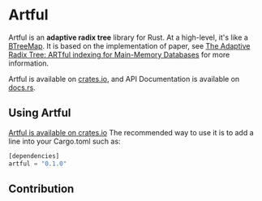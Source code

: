 # Artful

Artful is an **adaptive radix tree** library for Rust. At a high-level, it's like a [BTreeMap](https://doc.rust-lang.org/std/collections/struct.BTreeMap.html). It is based on the implementation of paper, see [The Adaptive Radix Tree: ARTful indexing for Main-Memory Databases](https://db.in.tum.de/~leis/papers/ART.pdf) for more information.

Artful is available on [crates.io](https://crates.io/crates/artful), and API Documentation is available on [docs.rs](https://docs.rs/artful/latest/artful).

## Using Artful

[Artful is available on crates.io](https://crates.io/crates/artful) The recommended way to use it is to add a line into your Cargo.toml such as:

```rust
[dependencies]
artful = "0.1.0"
```

## Contribution
